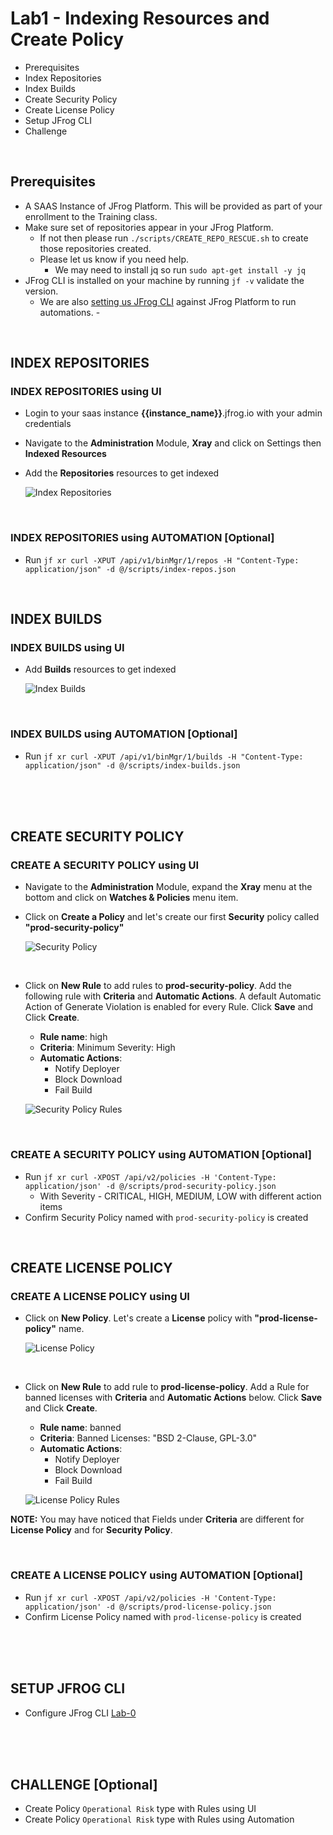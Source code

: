 # Lab1 - Indexing Resources and Create Policy
- Prerequisites
- Index Repositories
- Index Builds
- Create Security Policy
- Create License Policy 
- Setup JFrog CLI
- Challenge 

<br/>

## Prerequisites
- A SAAS Instance of JFrog Platform. This will be provided as part of your enrollment to the Training class.
- Make sure set of repositories appear in your JFrog Platform.
  - If not then please run `./scripts/CREATE_REPO_RESCUE.sh` to create those repositories created. 
  - Please let us know if you need help. 
    - We may need to install jq so run `sudo apt-get install -y jq`
- JFrog CLI is installed on your machine by running `jf -v` validate the version. 
  - We are also [setting us JFrog CLI](https://github.com/jfrog/SwampUp2022/tree/main/SUP003-Intro_to_DevSecOps_with_JFrog_Xray/lab-1#setup-jfrog-cli) against JFrog Platform to run automations. -  

<br/>

## INDEX REPOSITORIES 
### INDEX REPOSITORIES using UI

- Login to your saas instance **{{instance_name}}**.jfrog.io with  your admin credentials

- Navigate to the **Administration** Module, **Xray** and click on Settings then **Indexed Resources**

- Add the **Repositories** resources to get indexed

  ![Index Repositories](images/1-1.gif)

<br/>

### INDEX REPOSITORIES using AUTOMATION [Optional]
- Run ``jf xr curl -XPUT /api/v1/binMgr/1/repos -H "Content-Type: application/json" -d @/scripts/index-repos.json``

<br/> 

## INDEX BUILDS 
### INDEX BUILDS using UI
- Add **Builds** resources to get indexed
  
  ![Index Builds](images/1-2.gif)

<br/>

### INDEX BUILDS using AUTOMATION [Optional]
- Run ``jf xr curl -XPUT /api/v1/binMgr/1/builds -H "Content-Type: application/json" -d @/scripts/index-builds.json``

<br/>
<br/>
<br/>

## CREATE SECURITY POLICY
### CREATE A SECURITY POLICY using UI
- Navigate to the **Administration** Module, expand the **Xray** menu at the bottom and click on **Watches & Policies** menu item.
- Click on **Create a Policy** and let's create our first **Security** policy called **"prod-security-policy"**
  
  ![Security Policy](images/1-3.gif)

<br/>

- Click on **New Rule** to add rules to **prod-security-policy**. Add the following rule with **Criteria** and **Automatic Actions**. A default Automatic Action of Generate Violation is enabled for every Rule. Click **Save** and Click **Create**.
  * **Rule name**: high
  * **Criteria**: Minimum Severity: High
  * **Automatic Actions**: 
    * Notify Deployer
    * Block Download 
    * Fail Build
  
  ![Security Policy Rules](images/1-4.gif)

<br/>

### CREATE A SECURITY POLICY using AUTOMATION [Optional]
- Run ``jf xr curl -XPOST /api/v2/policies -H 'Content-Type: application/json' -d @/scripts/prod-security-policy.json``
  - With Severity - CRITICAL, HIGH, MEDIUM, LOW with different action items
- Confirm Security Policy named with ``prod-security-policy`` is created

<br/>

## CREATE LICENSE POLICY
### CREATE A LICENSE POLICY using UI
- Click on **New Policy**. Let's create a **License** policy with **"prod-license-policy"** name.
 
  ![License Policy](images/1-5.gif)

<br/>

- Click on **New Rule** to add rule to **prod-license-policy**. Add a Rule for banned licenses with **Criteria** and **Automatic Actions** below. Click **Save** and Click **Create**.
  * **Rule name**: banned
  * **Criteria**: Banned Licenses: "BSD 2-Clause, GPL-3.0"
  * **Automatic Actions**:
    * Notify Deployer
    * Block Download
    * Fail Build
  
  ![License Policy Rules](images/1-6.gif)
  
**NOTE:** You may have noticed that Fields under **Criteria** are different for **License Policy** and for **Security Policy**.  

<br/>

### CREATE A LICENSE POLICY using AUTOMATION [Optional]
- Run ``jf xr curl -XPOST /api/v2/policies -H 'Content-Type: application/json' -d @/scripts/prod-license-policy.json``
- Confirm License Policy named with ``prod-license-policy`` is created

<br/>
<br/>
<br/>


## SETUP JFROG CLI
- Configure JFrog CLI [Lab-0](https://github.com/jfrog/SwampUp2022/tree/main/SUP003-Intro_to_DevSecOps_with_JFrog_Xray/lab-0#lab-0---configure-jfrog-cli)

<br/>
<br/>
<br/>

## CHALLENGE  [Optional]
- Create Policy `Operational Risk` type with Rules using UI
- Create Policy `Operational Risk` type with Rules using Automation



